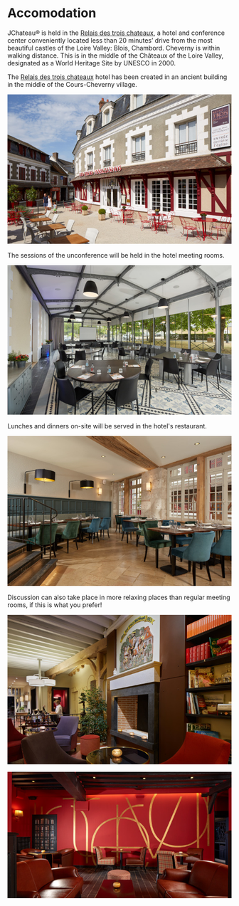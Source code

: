 # Accomodation

<!-- MACRO{snippet|debug=false|ignoreDownloadError=false|verbatim=false|file=src/site/resources/fragments/breadcrum.snippet.html} -->

JChateau® is held in the [Relais des trois chateaux](https://www.relaisdestroischateaux.com/), a hotel and conference center conveniently located less than 20 minutes’ drive from the most beautiful castles of the Loire Valley: Blois, Chambord. Cheverny is within walking distance. This is in the middle of the Châteaux of the Loire Valley, designated as a World Heritage Site by UNESCO in 2000.

The [Relais des trois chateaux](https://www.relaisdestroischateaux.com/) hotel has been created in an ancient building in the middle of the Cours-Cheverny village. 

![Relais des trois chateaux](images/01_relais-des-trois-chateaux_red.jpg)

The sessions of the unconference will be held in the hotel meeting rooms.

![Main meeting room](images/02_main-room_red.jpg)

Lunches and dinners on-site will be served in the hotel's restaurant.

![Main dining room](images/03_dining-room_red.jpg)

Discussion can also take place in more relaxing places than regular meeting rooms, if this is what you prefer!

![Lounge](images/06_lounge_red.jpg)

![Lounge](images/05_lounge_red.jpg)
